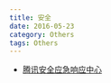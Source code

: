 ```yaml
---
title: 安全
date: 2016-05-23
category: Others
tags: Others
---
```


- [腾讯安全应急响应中心](https://security.tencent.com/index.php)
